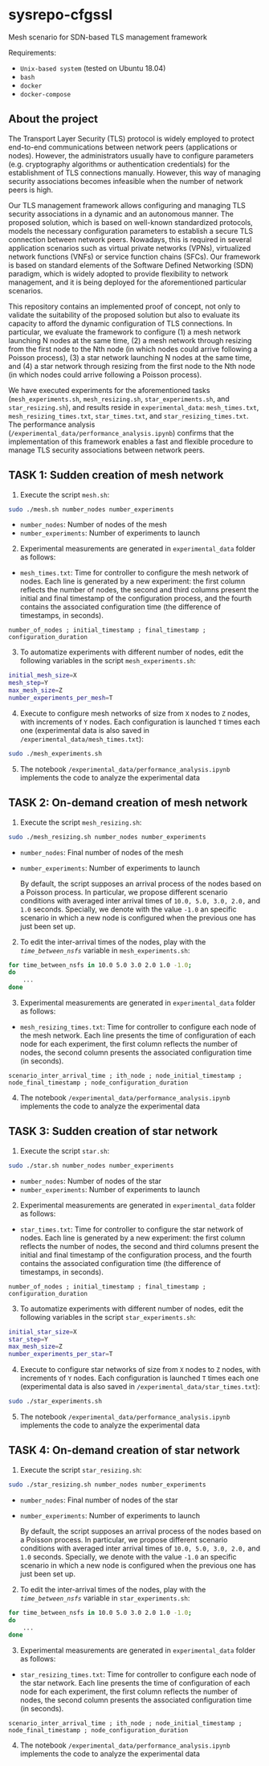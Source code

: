 # sysrepo-cfgssl
Mesh scenario for SDN-based TLS management framework

Requirements:
* ```Unix-based system``` (tested on Ubuntu 18.04)
* ```bash```
* ```docker```
* ```docker-compose```


## About the project


The Transport Layer Security (TLS) protocol is widely employed to protect end-to-end communications between network peers (applications or nodes). However, the administrators usually have to configure parameters (e.g. cryptography algorithms or authentication credentials) for the establishment of TLS connections manually. However, this way of managing security associations becomes infeasible when the number of network peers is high.

Our TLS management framework allows configuring and managing TLS security associations in a dynamic and an autonomous manner. The proposed solution, which is based on well-known standardized protocols, models the necessary configuration parameters to establish a secure TLS connection between network peers. Nowadays, this is required in several application scenarios such as virtual private networks (VPNs), virtualized network functions (VNFs) or service function chains (SFCs). Our framework is based on standard elements of the Software Defined Networking (SDN) paradigm, which is widely adopted to provide flexibility to network management, and it is being deployed for the aforementioned particular scenarios.

This repository contains an implemented proof of concept, not only to validate the suitability of the proposed solution but also to evaluate its capacity to afford the dynamic configuration of TLS connections. In particular, we evaluate the framework to configure (1) a mesh network launching N nodes at the same time, (2) a mesh network through resizing from the first node to the Nth node (in which nodes could arrive following a Poisson process), (3) a star network launching N nodes at the same time, and (4) a star network through resizing from the first node to the Nth node (in which nodes could arrive following a Poisson process).

We have executed experiments for the aforementioned tasks (```mesh_experiments.sh```, ```mesh_resizing.sh```, ```star_experiments.sh```, and ```star_resizing.sh```), and results reside in ```experimental_data```: ```mesh_times.txt```, ```mesh_resizing_times.txt```, ```star_times.txt```, and ```star_resizing_times.txt```. The performance analysis (```/experimental_data/performance_analysis.ipynb```) confirms that the implementation of this framework enables a fast and flexible procedure to manage TLS security associations between network peers.

## TASK 1: Sudden creation of mesh network

1. Execute the script ```mesh.sh```:
```bash
sudo ./mesh.sh number_nodes number_experiments
```
* ```number_nodes```: Number of nodes of the mesh
* ```number_experiments```: Number of experiments to launch

2. Experimental measurements are generated in ```experimental_data``` folder as follows:
* ```mesh_times.txt```: Time for controller to configure the mesh network of nodes. Each line is generated by a new experiment: the first column reflects the number of nodes, the second and third columns present the initial and final timestamp of the configuration process, and the fourth contains the associated configuration time (the difference of timestamps, in seconds).
```csv
number_of_nodes ; initial_timestamp ; final_timestamp ; configuration_duration
```

3. To automatize experiments with different number of nodes, edit the following variables in the script ```mesh_experiments.sh```:
```bash
initial_mesh_size=X
mesh_step=Y
max_mesh_size=Z
number_experiments_per_mesh=T
```

4. Execute to configure mesh networks of size from ```X``` nodes to ```Z``` nodes, with increments of ```Y``` nodes. Each configuration is launched ```T``` times each one (experimental data is also saved in ```/experimental_data/mesh_times.txt```):
```bash
sudo ./mesh_experiments.sh
```

5. The notebook ```/experimental_data/performance_analysis.ipynb``` implements the code to analyze the experimental data


## TASK 2: On-demand creation of mesh network

1. Execute the script ```mesh_resizing.sh```:
```bash
sudo ./mesh_resizing.sh number_nodes number_experiments
```
* ```number_nodes```: Final number of nodes of the mesh
* ```number_experiments```: Number of experiments to launch

  By default, the script supposes an arrival process of the nodes based on a Poisson process. In particular, we propose different scenario conditions with averaged inter arrival times of ```10.0, 5.0, 3.0, 2.0,``` and ```1.0``` seconds. Specially, we denote with the value ```-1.0``` an specific scenario in which a new node is configured when the previous one has just been set up.

2. To edit the inter-arrival times of the nodes, play with the _```time_between_nsfs```_ variable in ```mesh_experiments.sh```:
```bash
for time_between_nsfs in 10.0 5.0 3.0 2.0 1.0 -1.0;
do
    ...
done
```

3. Experimental measurements are generated in ```experimental_data``` folder as follows:
* ```mesh_resizing_times.txt```: Time for controller to configure each node of the mesh network. Each line presents the time of configuration of each node for each experiment, the first column reflects the number of nodes, the second column presents the associated configuration time (in seconds).

```csv
scenario_inter_arrival_time ; ith_node ; node_initial_timestamp ; node_final_timestamp ; node_configuration_duration
```

4. The notebook ```/experimental_data/performance_analysis.ipynb``` implements the code to analyze the experimental data


## TASK 3: Sudden creation of star network

1. Execute the script ```star.sh```:
```bash
sudo ./star.sh number_nodes number_experiments
```
* ```number_nodes```: Number of nodes of the star
* ```number_experiments```: Number of experiments to launch

2. Experimental measurements are generated in ```experimental_data``` folder as follows:
* ```star_times.txt```: Time for controller to configure the star network of nodes. Each line is generated by a new experiment: the first column reflects the number of nodes, the second and third columns present the initial and final timestamp of the configuration process, and the fourth contains the associated configuration time (the difference of timestamps, in seconds).
```csv
number_of_nodes ; initial_timestamp ; final_timestamp ; configuration_duration
```

3. To automatize experiments with different number of nodes, edit the following variables in the script ```star_experiments.sh```:
```bash
initial_star_size=X
star_step=Y
max_mesh_size=Z
number_experiments_per_star=T
```

4. Execute to configure star networks of size from ```X``` nodes to ```Z``` nodes, with increments of ```Y``` nodes. Each configuration is launched ```T``` times each one (experimental data is also saved in ```/experimental_data/star_times.txt```):
```bash
sudo ./star_experiments.sh
```

5. The notebook ```/experimental_data/performance_analysis.ipynb``` implements the code to analyze the experimental data


## TASK 4: On-demand creation of star network

1. Execute the script ```star_resizing.sh```:
```bash
sudo ./star_resizing.sh number_nodes number_experiments
```
* ```number_nodes```: Final number of nodes of the star
* ```number_experiments```: Number of experiments to launch

  By default, the script supposes an arrival process of the nodes based on a Poisson process. In particular, we propose different scenario conditions with averaged inter arrival times of ```10.0, 5.0, 3.0, 2.0,``` and ```1.0``` seconds. Specially, we denote with the value ```-1.0``` an specific scenario in which a new node is configured when the previous one has just been set up.

2. To edit the inter-arrival times of the nodes, play with the _```time_between_nsfs```_ variable in ```star_experiments.sh```:
```bash
for time_between_nsfs in 10.0 5.0 3.0 2.0 1.0 -1.0;
do
    ...
done
```

3. Experimental measurements are generated in ```experimental_data``` folder as follows:
* ```star_resizing_times.txt```: Time for controller to configure each node of the star network. Each line presents the time of configuration of each node for each experiment, the first column reflects the number of nodes, the second column presents the associated configuration time (in seconds).

```csv
scenario_inter_arrival_time ; ith_node ; node_initial_timestamp ; node_final_timestamp ; node_configuration_duration
```

4. The notebook ```/experimental_data/performance_analysis.ipynb``` implements the code to analyze the experimental data